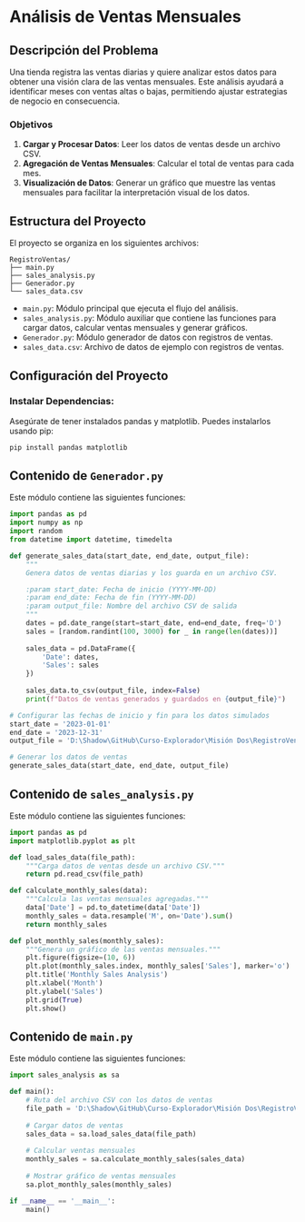 # Análisis de Ventas Mensuales

## Descripción del Problema

Una tienda registra las ventas diarias y quiere analizar estos datos para obtener una visión clara de las ventas mensuales. Este análisis ayudará a identificar meses con ventas altas o bajas, permitiendo ajustar estrategias de negocio en consecuencia.

### Objetivos

1. **Cargar y Procesar Datos**: Leer los datos de ventas desde un archivo CSV.
2. **Agregación de Ventas Mensuales**: Calcular el total de ventas para cada mes.
3. **Visualización de Datos**: Generar un gráfico que muestre las ventas mensuales para facilitar la interpretación visual de los datos.

## Estructura del Proyecto

El proyecto se organiza en los siguientes archivos:
```
RegistroVentas/
├── main.py
├── sales_analysis.py
├── Generador.py
└── sales_data.csv
```


- `main.py`: Módulo principal que ejecuta el flujo del análisis.
- `sales_analysis.py`: Módulo auxiliar que contiene las funciones para cargar datos, calcular ventas mensuales y generar gráficos.
- `Generador.py`: Módulo generador de datos  con registros de ventas.
- `sales_data.csv`: Archivo de datos de ejemplo con registros de ventas.


## Configuración del Proyecto

### Instalar Dependencias:
Asegúrate de tener instalados pandas y matplotlib. Puedes instalarlos usando pip:

```bash
pip install pandas matplotlib
```

## Contenido de `Generador.py`

Este módulo contiene las siguientes funciones:

```python
import pandas as pd
import numpy as np
import random
from datetime import datetime, timedelta

def generate_sales_data(start_date, end_date, output_file):
    """
    Genera datos de ventas diarias y los guarda en un archivo CSV.

    :param start_date: Fecha de inicio (YYYY-MM-DD)
    :param end_date: Fecha de fin (YYYY-MM-DD)
    :param output_file: Nombre del archivo CSV de salida
    """
    dates = pd.date_range(start=start_date, end=end_date, freq='D')
    sales = [random.randint(100, 3000) for _ in range(len(dates))]
    
    sales_data = pd.DataFrame({
        'Date': dates,
        'Sales': sales
    })
    
    sales_data.to_csv(output_file, index=False)
    print(f"Datos de ventas generados y guardados en {output_file}")

# Configurar las fechas de inicio y fin para los datos simulados
start_date = '2023-01-01'
end_date = '2023-12-31'
output_file = 'D:\Shadow\GitHub\Curso-Explorador\Misión Dos\RegistroVentas\sales_data.csv'

# Generar los datos de ventas
generate_sales_data(start_date, end_date, output_file)


```

## Contenido de `sales_analysis.py`

Este módulo contiene las siguientes funciones:

```python
import pandas as pd
import matplotlib.pyplot as plt

def load_sales_data(file_path):
    """Carga datos de ventas desde un archivo CSV."""
    return pd.read_csv(file_path)

def calculate_monthly_sales(data):
    """Calcula las ventas mensuales agregadas."""
    data['Date'] = pd.to_datetime(data['Date'])
    monthly_sales = data.resample('M', on='Date').sum()
    return monthly_sales

def plot_monthly_sales(monthly_sales):
    """Genera un gráfico de las ventas mensuales."""
    plt.figure(figsize=(10, 6))
    plt.plot(monthly_sales.index, monthly_sales['Sales'], marker='o')
    plt.title('Monthly Sales Analysis')
    plt.xlabel('Month')
    plt.ylabel('Sales')
    plt.grid(True)
    plt.show()
```
## Contenido de `main.py`

Este módulo contiene las siguientes funciones:

```python
import sales_analysis as sa

def main():
    # Ruta del archivo CSV con los datos de ventas
    file_path = 'D:\Shadow\GitHub\Curso-Explorador\Misión Dos\RegistroVentas\sales_data.csv'
    
    # Cargar datos de ventas
    sales_data = sa.load_sales_data(file_path)
    
    # Calcular ventas mensuales
    monthly_sales = sa.calculate_monthly_sales(sales_data)
    
    # Mostrar gráfico de ventas mensuales
    sa.plot_monthly_sales(monthly_sales)

if __name__ == '__main__':
    main()

```

